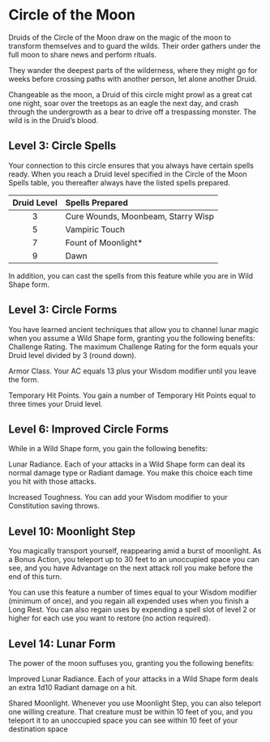 # Circle of the Moon

Druids of the Circle of the Moon draw on the magic of the moon to transform themselves and to guard the wilds. Their order gathers under the full moon to share news and perform rituals.

They wander the deepest parts of the wilderness, where they might go for weeks before crossing paths with another person, let alone another Druid.

Changeable as the moon, a Druid of this circle might prowl as a great cat one night, soar over the treetops as an eagle the next day, and crash through the undergrowth as a bear to drive off a trespassing monster. The wild is in the Druid’s blood.

## Level 3: Circle Spells

Your connection to this circle ensures that you always have certain spells ready. When you reach a Druid level specified in the Circle of the Moon Spells table, you thereafter always have the listed spells prepared.

| Druid Level | Spells Prepared |
|:---:|:---|
| 3 | Cure Wounds, Moonbeam, Starry Wisp |
| 5 | Vampiric Touch |
| 7 | Fount of Moonlight* |
| 9 | Dawn |

In addition, you can cast the spells from this feature while you are in Wild Shape form.

## Level 3: Circle Forms  

You have learned ancient techniques that allow you to channel lunar magic when you assume a Wild Shape form, granting you the following benefits:
Challenge Rating. The maximum Challenge Rating for the form equals your Druid level divided by 3 (round down).

Armor Class. Your AC equals 13 plus your Wisdom modifier until you leave the form.

Temporary Hit Points. You gain a number of Temporary Hit Points equal to three times your Druid level.

## Level 6: Improved Circle Forms

While in a Wild Shape form, you gain the following benefits:

Lunar Radiance. Each of your attacks in a Wild Shape form can deal its normal damage type or Radiant damage. You make this choice each time you hit with those attacks.

Increased Toughness. You can add your Wisdom modifier to your Constitution saving throws.

## Level 10: Moonlight Step

You magically transport yourself, reappearing amid a burst of moonlight. As a Bonus Action, you teleport up to 30 feet to an unoccupied space you can see, and you have Advantage on the next attack roll you make before the end of this turn.

You can use this feature a number of times equal to your Wisdom modifier (minimum of once), and you regain all expended uses when you finish a Long Rest. You can also regain uses by expending a spell slot of level 2 or higher for each use you want to restore (no action required).

## Level 14: Lunar Form

The power of the moon suffuses you, granting you the following benefits:
 
Improved Lunar Radiance. Each of your attacks in a Wild Shape form deals an extra 1d10 Radiant damage on a hit.

Shared Moonlight. Whenever you use Moonlight Step, you can also teleport one willing creature. That creature must be within 10 feet of you, and you teleport it to an unoccupied space you can see within 10 feet of your destination space

